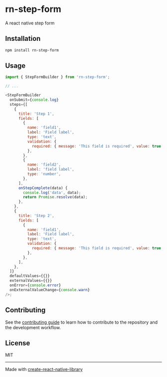 # rn-step-form

A react native step form

## Installation

```sh
npm install rn-step-form
```

## Usage

```js
import { StepFormBuilder } from 'rn-step-form';

// ...

<StepFormBuilder
  onSubmit={console.log}
  steps={[
    {
      title: 'Step 1',
      fields: [
        {
          name: 'field1',
          label: 'Field label',
          type: 'text',
          validation: {
            required: { message: 'This field is required', value: true },
          },
        },
        {
          name: 'field2',
          label: 'field label',
          type: 'number',
        },
      ],
      onStepComplete(data) {
        console.log('data', data);
        return Promise.resolve(data);
      },
    },
    {
      title: 'Step 2',
      fields: [
        {
          name: 'field1',
          label: 'Field label',
          type: 'text',
          validation: {
            required: { message: 'This field is required', value: true },
          },
        },
      ],
    },
  ]}
  defaultValues={{}}
  externalValues={{}}
  onError={console.error}
  onExternalValueChange={console.warn}
/>;
```

## Contributing

See the [contributing guide](CONTRIBUTING.md) to learn how to contribute to the repository and the development workflow.

## License

MIT

---

Made with [create-react-native-library](https://github.com/callstack/react-native-builder-bob)
